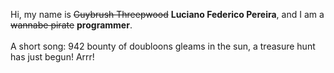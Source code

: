 Hi, my name is ~~Guybrush Threepwood~~ **Luciano Federico Pereira**, and I am a ~~wannabe pirate~~ **programmer**.<br><br>A short song: 942 bounty of doubloons gleams in the sun, a treasure hunt has just begun! Arrr!
